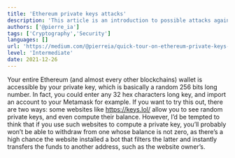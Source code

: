 ```yaml
---
title: 'Ethereum private keys attacks'
description: 'This article is an introduction to possible attacks against cryptography algorithms used in blockchains and is to arouse your curiosity about cryptography.'
authors: ['@pierre_ia']
tags: ['Cryptography','Security']
languages: []
url: 'https://medium.com/@pierreia/quick-tour-on-ethereum-private-keys-attacks-3082846b7632'
level: 'Intermediate'
date: 2021-12-26
---
```


Your entire Ethereum (and almost every other blockchains) wallet is accessible by your private key, which is basically a random 256 bits long number. In fact, you could enter any 32 hex characters long key, and import an account to your Metamask for example. If you want to try this out, there are two ways: some websites like https://keys.lol/ allow you to see random private keys, and even compute their balance. However, I’d be tempted to think that if you use such websites to compute a private key, you’ll probably won’t be able to withdraw from one whose balance is not zero, as there’s a high chance the website installed a bot that filters the latter and instantly transfers the funds to another address, such as the website owner’s.